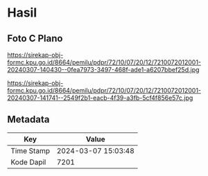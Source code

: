 # Hasil

## Foto C Plano

https://sirekap-obj-formc.kpu.go.id/8664/pemilu/pdpr/72/10/07/20/12/7210072012001-20240307-140430--0fea7973-3497-468f-ade1-a6207bbef25d.jpg

https://sirekap-obj-formc.kpu.go.id/8664/pemilu/pdpr/72/10/07/20/12/7210072012001-20240307-141741--2549f2b1-eacb-4f39-a3fb-5cf4f856e57c.jpg


## Metadata

| Key        | Value               |
| ---------- | ------------------- |
| Time Stamp | 2024-03-07 15:03:48 |
| Kode Dapil | 7201                |



